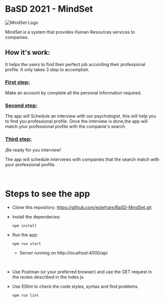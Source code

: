 # BaSD 2021 - MindSet

![MindSet Logo](./assets/images/MindSet-Readme-Img.png)

MindSet is a system that provides Human Resources services to companies.

## How it's work:

It helps the users to find their perfect job according their professional profile.
It only takes 3 step to accomplish.

### <u>First step:</u> 

Make an account by complete all the personal information required.

### <u>Second step:</u> 

The app will Schedule an interview with our psychologist, this will help you to find you professional profile. Once the interview is done,the app will match your professional profile with the companie's search.

### <u>Third step:</u>

¡Be ready for you interview!

The app will schedule interviews with companies that the search match with your professional profile.

<br>

# Steps to see the app

- Clone this repository: https://github.com/estefrare/BaSD-MindSet.git
- Install the dependecies: 

      npm install
- Run the app: 

      npm run start
  
  -  Server running on http://localhost:4000/api

<br>

- Use Postman (or your preferred browser) and use the GET request in the routes described in the index.js.
- Use ESlint to check the code styles, syntax and find problems. 

      npm run lint
